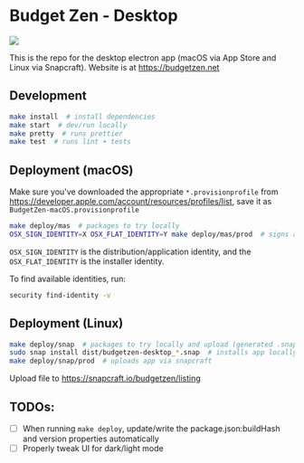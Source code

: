 # Budget Zen - Desktop

[![](https://github.com/BrunoBernardino/budgetzen-desktop/workflows/Run%20Tests/badge.svg)](https://github.com/BrunoBernardino/budgetzen-desktop/actions?workflow=Run+Tests)

This is the repo for the desktop electron app (macOS via App Store and Linux via Snapcraft). Website is at https://budgetzen.net

## Development

```bash
make install  # install dependencies
make start  # dev/run locally
make pretty  # runs prettier
make test  # runs lint + tests
```

## Deployment (macOS)

Make sure you've downloaded the appropriate `*.provisionprofile` from https://developer.apple.com/account/resources/profiles/list, save it as `BudgetZen-macOS.provisionprofile`

```bash
make deploy/mas  # packages to try locally
OSX_SIGN_IDENTITY=X OSX_FLAT_IDENTITY=Y make deploy/mas/prod  # signs app to upload via Transporter (the generated .pkg inside the app folder, not `make` — that one's not signed, intentionally)
```

`OSX_SIGN_IDENTITY` is the distribution/application identity, and the `OSX_FLAT_IDENTITY` is the installer identity.

To find available identities, run:

```bash
security find-identity -v
```

## Deployment (Linux)

```bash
make deploy/snap  # packages to try locally and upload (generated .snap file)
sudo snap install dist/budgetzen-desktop_*.snap  # installs app locally to try
make deploy/snap/prod  # uploads app via snapcraft
```

Upload file to https://snapcraft.io/budgetzen/listing

## TODOs:

- [ ] When running `make deploy`, update/write the package.json:buildHash and version properties automatically
- [ ] Properly tweak UI for dark/light mode
